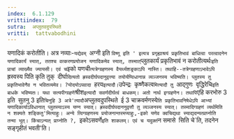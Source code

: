 ```yaml
---
index:  6.1.129
vrittiindex:  79
sutra:  अप्लुतवदुपस्थिते
vritti:  tattvabodhini 
---
```


यणादिकं करोतीति। अत्र नव्याः-`यद्येवम् `अग्नी इति ` विष्णू इति ' इत्यत्र प्रगृह्याश्रयं प्रकृतिभावं बाधित्वा परत्वादनेन यणादिकार्यं स्यात्, ततश्च वत्करणप्रयोजन यणादिकमेव स्यात्, तस्मात् `प्लुतकार्यं प्रकृतिभावं न करोतीत्यर्थः` इति प्राचां व्याख्यैव ज्यायसी। एवं च `इको यणची`त्यत्रेग्ग्रहणस्य वैयर्थ्यशङ्रकाऽपि नास्ति। तथाहि--तत्रेग्ग्रहणाऽभावेऽपि `ह्रस्वस्य पिति कृति तुक्` `दीर्घा`दित्यतो ह्रस्वदीर्घपदानुवृत्त्या तयोर्यण्विधानान्न व्यञ्जनस्य भविष्यति। प्लुतस्य तु प्रकृतिभावेनैव न भवितव्यमेव। ?योदयोऽपवादा `हरय` इत्यादौ। `उपेन्द्रः` `कृष्णैकत्व`मित्यादौ तु `आद्गुणः` `वृद्धिरेचि` इति बाधके भविष्यतः। यथा सत्यपीग्ग्रहणे `श्रीश` इत्यादौ सवर्णदीर्घत्वं बाधकम्। अतो नार्थ इग्ग्रहणेन। तथापि `एहि करभोरु 3 इति` `सुतनु 3 इति` चिनुहि 3 अत्रे'त्यादौ `अप्लुतवदुपस्थिते` `ई 3 चाक्रवर्मणस्ये`ति प्रकृतिभावनिषेधेऽपि आभ्यां यणादिकार्याऽविधानात् प्लुतस्याऽस्य यण्न स्यात्। ह्रस्वदीर्घपदाननुवृत्तौ तु व्यञ्जनस्य स्यात्। तस्मादिग्ग्रहणं व्यर्थमिति न शक्यते शङ्कितु'मित्याहुः। अन्ये त्विग्ग्रहणस्य प्रयोजनान्तरमप्याहुः,-इको यणेव क्वचिद्यथा स्याद्यदन्यत्प्राप्नोति तन्मा भूत्। किंचाऽन्यत् प्राप्नोति ?, `इकोऽसवर्णे` इति शाकलम्। एवं च यदुक्तं `न समासे` `सिति चे`ति, तदनेन सङ्गृहीतं भवती'ति।

